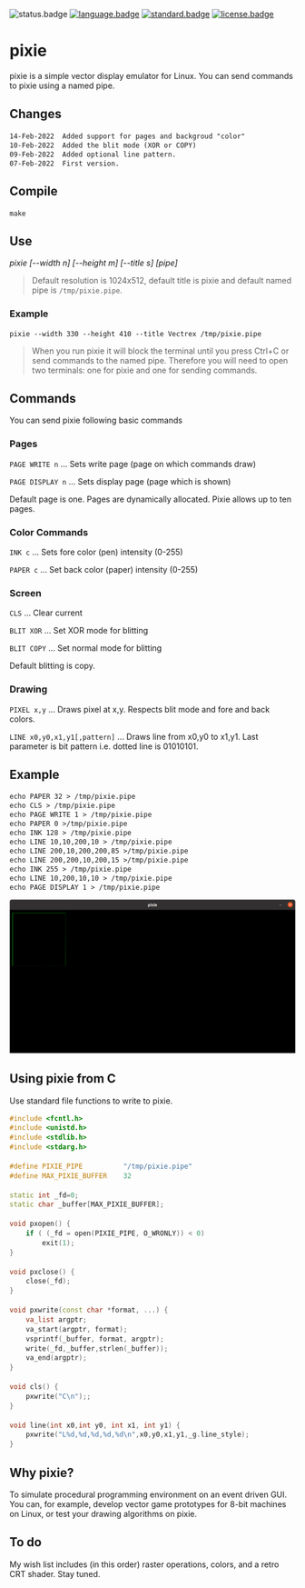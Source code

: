 ![status.badge] [![language.badge]][language.url] [![standard.badge]][standard.url] [![license.badge]][license.url]

# pixie

pixie is a simple vector display emulator for Linux. You can send
commands to pixie using a named pipe. 

## Changes

~~~
14-Feb-2022  Added support for pages and backgroud "color"
10-Feb-2022  Added the blit mode (XOR or COPY)
09-Feb-2022  Added optional line pattern.
07-Feb-2022  First version.
~~~

## Compile

~~~
make
~~~

## Use

*pixie [--width n] [--height m] [--title s] [pipe]*

 > Default resolution is 1024x512, default title is pixie
 > and default named pipe is `/tmp/pixie.pipe`.

### Example

~~~
pixie --width 330 --height 410 --title Vectrex /tmp/pixie.pipe
~~~

 > When you run pixie it will block the terminal until you press
 > Ctrl+C or send commands to the named pipe. Therefore you will 
 > need to open two terminals: one for pixie and one for sending 
 > commands.

## Commands 

You can send pixie following basic commands

### Pages

`PAGE WRITE n` ... Sets write page (page on which commands draw)

`PAGE DISPLAY n` ... Sets display page (page which is shown)

Default page is one. Pages are dynamically allocated. Pixie allows
up to ten pages.

### Color Commands

`INK c` ... Sets fore color (pen) intensity (0-255)

`PAPER c` ... Set back color (paper) intensity (0-255)

### Screen

`CLS` ... Clear current

`BLIT XOR` ... Set XOR mode for blitting

`BLIT COPY` ... Set normal mode for blitting

Default blitting is copy.

### Drawing

`PIXEL x,y` ... Draws pixel at x,y. Respects blit mode and fore and back colors.

`LINE x0,y0,x1,y1[,pattern]` ... Draws line from x0,y0 to x1,y1. Last parameter is bit pattern i.e. dotted line is 01010101. 

## Example

~~~
echo PAPER 32 > /tmp/pixie.pipe
echo CLS > /tmp/pixie.pipe
echo PAGE WRITE 1 > /tmp/pixie.pipe
echo PAPER 0 >/tmp/pixie.pipe
echo INK 128 > /tmp/pixie.pipe
echo LINE 10,10,200,10 > /tmp/pixie.pipe
echo LINE 200,10,200,200,85 >/tmp/pixie.pipe
echo LINE 200,200,10,200,15 >/tmp/pixie.pipe
echo INK 255 > /tmp/pixie.pipe
echo LINE 10,200,10,10 > /tmp/pixie.pipe
echo PAGE DISPLAY 1 > /tmp/pixie.pipe
~~~

![And voila...](img/pixie.png)

## Using pixie from C

Use standard file functions to write to pixie.

~~~cpp
#include <fcntl.h>
#include <unistd.h>
#include <stdlib.h>
#include <stdarg.h>

#define PIXIE_PIPE          "/tmp/pixie.pipe"
#define MAX_PIXIE_BUFFER    32

static int _fd=0;
static char _buffer[MAX_PIXIE_BUFFER];

void pxopen() {
    if ( (_fd = open(PIXIE_PIPE, O_WRONLY)) < 0)
        exit(1);
}

void pxclose() {
    close(_fd);
}

void pxwrite(const char *format, ...) {
    va_list argptr;
    va_start(argptr, format);
    vsprintf(_buffer, format, argptr);
    write(_fd,_buffer,strlen(_buffer));
    va_end(argptr);
}

void cls() {
    pxwrite("C\n");;
}

void line(int x0,int y0, int x1, int y1) {
    pxwrite("L%d,%d,%d,%d,%d\n",x0,y0,x1,y1,_g.line_style);
}
~~~

## Why pixie?

To simulate procedural programming environment on an event driven GUI. You can, for example, develop vector game prototypes for 8-bit machines on Linux, or test your drawing algorithms on pixie.

## To do

My wish list includes (in this order) raster operations, colors, and a retro CRT shader. Stay tuned.

[language.url]:   https://en.wikipedia.org/wiki/ANSI_C
[language.badge]: https://img.shields.io/badge/language-C-blue.svg

[standard.url]:   https://en.wikipedia.org/wiki/C89/
[standard.badge]: https://img.shields.io/badge/standard-C89-blue.svg

[license.url]:    https://github.com/tstih/libcpm3-z80/blob/main/LICENSE
[license.badge]:  https://img.shields.io/badge/license-MIT-blue.svg

[status.badge]:  https://img.shields.io/badge/status-stable-green.svg